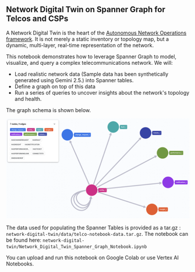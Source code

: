 ## Network Digital Twin on Spanner Graph for Telcos and CSPs
 
A Network Digital Twin is the heart of the [Autonomous Network Operations framework](https://cloud.google.com/blog/topics/telecommunications/the-autonomous-network-operations-framework-for-csps?e=48754805). It is not merely a static inventory or topology map, but a dynamic, multi-layer, real-time representation of the network.

This notebook demonstrates how to leverage Spanner Graph to model, visualize, and query a complex telecommunications network. We will:
* Load realistic network data (Sample data has been synthetically generated using Gemini 2.5.) into Spanner tables.
* Define a graph on top of this data
* Run a series of queries to uncover insights about the network's topology and health.

The graph schema is shown below.

![Network Digital Twin - Spanner Graph Schema](./ndtwin-schema.png)

The data used for populating the Spanner Tables is provided as a tar.gz : `network-digital-twin/data/telco-notebook-data.tar.gz`. The notebook can be found here: `network-digital-twin/Network_Digital_Twin_Spanner_Graph_Notebook.ipynb`

You can upload and run this notebook on Google Colab or use Vertex AI Notebooks.





